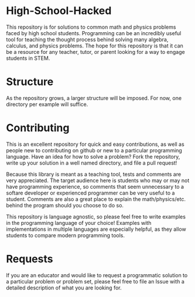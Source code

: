 # High-School-Hacked
This repository is for solutions to common math and physics problems faced by high school students. Programming can be an incredibly useful tool for teaching the thought process behind solving many algebra, calculus, and physics problems. The hope for this repository is that it can be a resource for any teacher, tutor, or parent looking for a way to engage students in STEM.

# Structure
As the repository grows, a larger structure will be imposed. For now, one directory per example will suffice. 

# Contributing
This is an excellent repository for quick and easy contributions, as well as people new to contributing on github or new to a particular programming language. Have an idea for how to solve a problem? Fork the repository, write up your solution in a well named directory, and file a pull request! 

Because this library is meant as a teaching tool, tests and comments are very appreciated. The target audience here is students who may or may not have programming experience, so comments that seem unnecessary to a softare developer or experienced programmer can be very useful to a student. Comments are also a great place to explain the math/physics/etc. behind the program should you choose to do so.

This repository is language agnostic, so please feel free to write examples in the programming language of your choice! Examples with implementations in multiple languages are especially helpful, as they allow students to compare modern programming tools.

# Requests
If you are an educator and would like to request a programmatic solution to a particular problem or problem set, please feel free to file an Issue with a detailed description of what you are looking for. 

